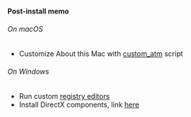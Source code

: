 #### Post-install memo

###### On macOS

- Customize About this Mac with [custom_atm](/tools/custom_atm.py) script

###### On Windows

- Run custom [registry editors](/resources/regedits)
- Install DirectX components, link [here](https://www.microsoft.com/fr-fr/download/details.aspx?id=35)
